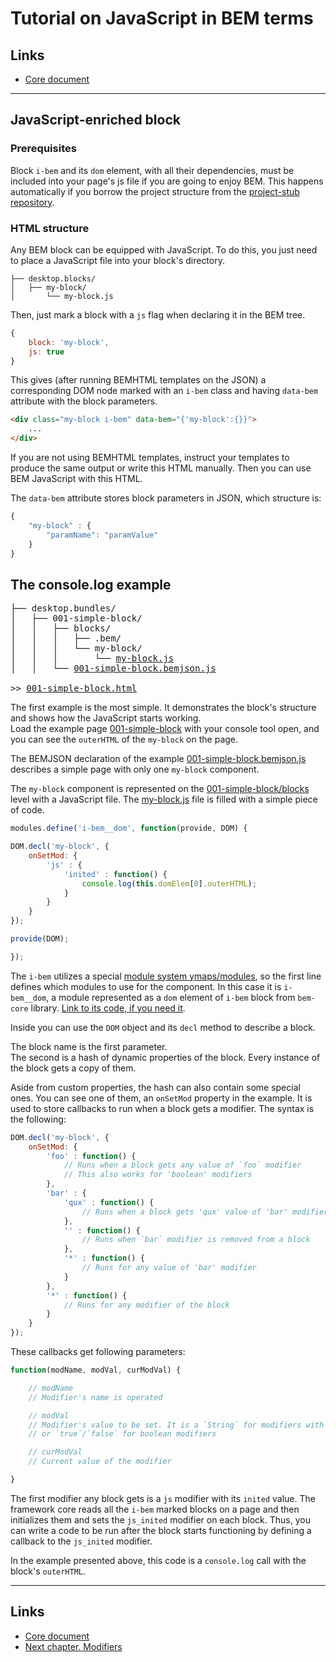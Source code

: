 # Tutorial on JavaScript in BEM terms

## Links
 * [Core document](README.md)

----------------------------------

## JavaScript-enriched block
### Prerequisites
Block `i-bem` and its `dom` element, with all their dependencies, must be included
into your page's js file if you are going to enjoy BEM. This happens
automatically if you borrow the project structure from the
[project-stub repository](https://github.com/bem/project-stub/tree/bem-core).

### HTML structure
Any BEM block can be equipped with JavaScript. To do this, you just need to place
a JavaScript file into your block's directory.

```
├── desktop.blocks/
│   ├── my-block/
│       └── my-block.js
```

Then, just mark a block with a `js` flag when declaring it in the BEM tree.

```js
{
    block: 'my-block',
    js: true
}
```

This gives (after running BEMHTML templates on the JSON) a corresponding DOM
node marked with an `i-bem` class and having `data-bem` attribute with the block
parameters.

```html
<div class="my-block i-bem" data-bem="{'my-block':{}}">
    ...
</div>
```

If you are not using BEMHTML templates, instruct your templates to produce the same
output or write this HTML manually. Then you can use BEM JavaScript with this HTML.

The `data-bem` attribute stores block parameters in JSON, which structure is:

```js
{
    "my-block" : {
        "paramName": "paramValue"
    }
}
```

## The console.log example

<pre>├── desktop.bundles/
│   ├── 001-simple-block/
│   │   ├── blocks/
│   │   │   ├── .bem/
│   │   │   └── my-block/
│   │   │       └── <a href="https://github.com/toivonen/bem-js-tutorial/blob/master/desktop.bundles/001-simple-block/blocks/my-block/my-block.js">my-block.js</a>
│   │   └── <a href="https://github.com/toivonen/bem-js-tutorial/blob/master/desktop.bundles/001-simple-block/001-simple-block.bemjson.js">001-simple-block.bemjson.js</a>

>> <a href="http://varya.me/bem-js-tutorial/desktop.bundles/001-simple-block/001-simple-block.html">001-simple-block.html</a></pre>

The first example is the most simple. It demonstrates the block's structure and
shows how the JavaScript starts working.<br/>
Load the example page
[001-simple-block](http://varya.me/bem-js-tutorial/desktop.bundles/001-simple-block/001-simple-block.html)
with your console tool open, and you can see the `outerHTML` of the `my-block` on
the page.

The BEMJSON declaration of the example
[001-simple-block.bemjson.js](https://github.com/toivonen/bem-js-tutorial/blob/master/desktop.bundles/001-simple-block/001-simple-block.bemjson.js)
describes a simple page with only one `my-block` component.

The `my-block` component is represented on the
[001-simple-block/blocks](https://github.com/toivonen/bem-js-tutorial/tree/master/desktop.bundles/001-simple-block/blocks/my-block)
level with a JavaScript file. The
[my-block.js](https://github.com/toivonen/bem-js-tutorial/blob/master/desktop.bundles/001-simple-block/blocks/my-block/my-block.js)
file is filled with a simple piece of code.

```js
modules.define('i-bem__dom', function(provide, DOM) {

DOM.decl('my-block', {
    onSetMod: {
        'js' : {
            'inited' : function() {
                console.log(this.domElem[0].outerHTML);
            }
        }
    }
});

provide(DOM);

});
```

The `i-bem` utilizes a special [module system
ymaps/modules](https://github.com/ymaps/modules), so the first line defines which
modules to use for the component. In this case it is `i-bem__dom`, a
module represented as a `dom` element of `i-bem` block from `bem-core` library.
[Link to its code, if you need
it](https://github.com/bem/bem-core/blob/v1/common.blocks/i-bem/__dom/i-bem__dom.js).

Inside you can use the `DOM` object and its `decl` method to describe a block.

The block name is the first parameter.<br/>
The second is a hash of dynamic
properties of the block. Every instance of the block gets a copy of them.

Aside from custom properties, the hash can also contain some special ones. You can see one
of them, an `onSetMod` property in the example. It is used to store callbacks to
run when a block gets a modifier. The syntax is the following:

```js
DOM.decl('my-block', {
    onSetMod: {
        'foo' : function() {
            // Runs when a block gets any value of `foo` modifier
            // This also works for 'boolean' modifiers
        },
        'bar' : {
            'qux' : function() {
                // Runs when a block gets 'qux' value of 'bar' modifier
            },
            '' : function() {
                // Runs when `bar` modifier is removed from a block
            },
            '*' : function() {
                // Runs for any value of 'bar' modifier
            }
        },
        '*' : function() {
            // Runs for any modifier of the block
        }
    }
});
```

These callbacks get following parameters:

```js
function(modName, modVal, curModVal) {

    // modName
    // Modifier's name is operated

    // modVal
    // Modifier's value to be set. It is a `String` for modifiers with values
    // or `true`/`false` for boolean modifiers

    // curModVal
    // Current value of the modifier

}
```

The first modifier any block gets is a `js` modifier with its `inited` value.
The framework core reads all the `i-bem` marked blocks on a page and then initializes
them and sets the `js_inited` modifier on each block. Thus, you can
write a code to be run after the block starts functioning by 
defining a callback to the `js_inited` modifier.

In the example presented above, this code is a `console.log` call with the block's `outerHTML`.

---------------------------------------
## Links
 * [Core document](README.md)
 * [Next chapter. Modifiers](02-Modifiers.md)
